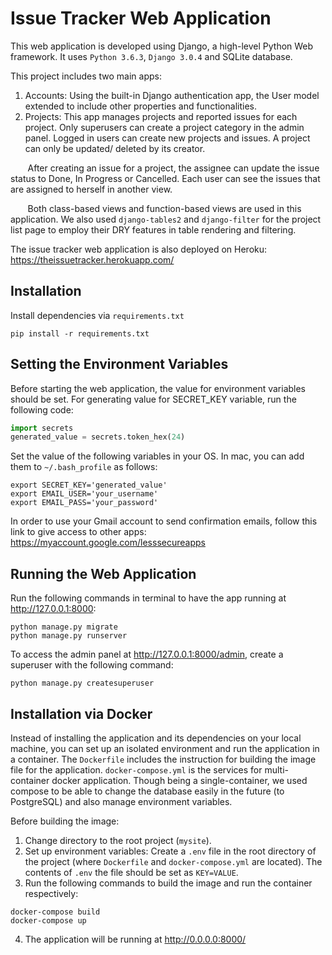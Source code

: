 # Issue Tracker Web Application
This web application is developed using Django, a high-level Python Web framework. It uses `Python 3.6.3`, `Django 3.0.4` and SQLite database. 

This project includes two main apps:
1. Accounts:
  Using the built-in Django authentication app, the User model extended to include other properties and functionalities.
2. Projects:
  This app manages projects and reported issues for each project. Only superusers can create a project category in the admin panel. Logged in users can create new projects and issues. A project can only be updated/ deleted by its creator.
  
&nbsp;&nbsp;&nbsp;&nbsp;&nbsp;&nbsp;
After creating an issue for a project, the assignee can update the issue status to Done, In Progress or Cancelled. 
  Each user can see the issues that are assigned to herself in another view. 

&nbsp;&nbsp;&nbsp;&nbsp;&nbsp;&nbsp;
Both class-based views and function-based views are used in this application.
  We also used `django-tables2` and `django-filter` for the project list page to employ their DRY features in table rendering and filtering.

The issue tracker web application is also deployed on Heroku:
https://theissuetracker.herokuapp.com/

## Installation
Install dependencies via `requirements.txt`
```shell script
pip install -r requirements.txt
```

## Setting the Environment Variables
Before starting the web application, the value for environment variables should be set. 
For generating value for SECRET_KEY variable, run the following code:
```python
import secrets
generated_value = secrets.token_hex(24)
```
Set the value of the following variables in your OS. In mac, you can add them to `~/.bash_profile` as follows:
```text
export SECRET_KEY='generated_value'
export EMAIL_USER='your_username'
export EMAIL_PASS='your_password'
```
In order to use your Gmail account to send confirmation emails, follow this link to give access to other apps:
https://myaccount.google.com/lesssecureapps

## Running the Web Application
Run the following commands in terminal to have the app running at http://127.0.0.1:8000:
 ```shell script
python manage.py migrate
python manage.py runserver
```
To access the admin panel at http://127.0.0.1:8000/admin, create a superuser with the following command:
```shell script
python manage.py createsuperuser
```

## Installation via Docker
Instead of installing the application and its dependencies on your local machine, you can set up an isolated environment and run the application in a container.
The `Dockerfile` includes the instruction for building the image file for the application. 
`docker-compose.yml` is the services for multi-container docker application. Though being a single-container, we used compose to be able to change the database easily in the future (to PostgreSQL) and also manage environment variables.

Before building the image:
1. Change directory to the root project (`mysite`).
2. Set up environment variables: Create a `.env` file in the root directory of the project (where `Dockerfile` and `docker-compose.yml` are located).
The contents of `.env` the file should be set as `KEY=VALUE`. 
3. Run the following commands to build the image and run the container respectively:
```shell script
docker-compose build
docker-compose up
```
4. The application will be running at http://0.0.0.0:8000/
